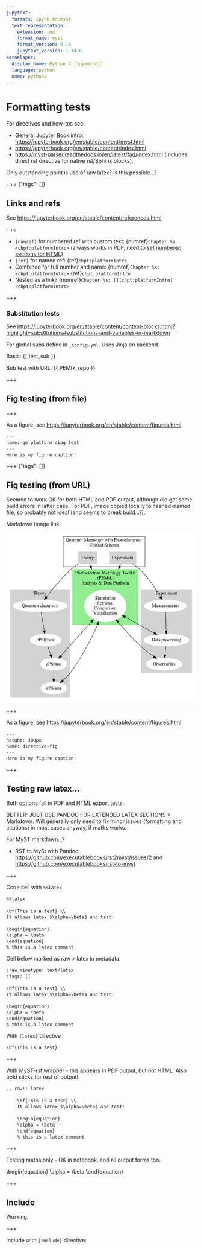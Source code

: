 ```yaml
---
jupytext:
  formats: ipynb,md:myst
  text_representation:
    extension: .md
    format_name: myst
    format_version: 0.13
    jupytext_version: 1.14.0
kernelspec:
  display_name: Python 3 (ipykernel)
  language: python
  name: python3
---
```


# Formatting tests

For directives and how-tos see:

- General Jupyter Book intro: https://jupyterbook.org/en/stable/content/myst.html
- https://jupyterbook.org/en/stable/content/index.html
- https://myst-parser.readthedocs.io/en/latest/faq/index.html (includes direct rst directive for native rst/Sphinx blocks).

Only outstanding point is use of raw latex? Is this possible...?

+++ {"tags": []}

## Links and refs

See https://jupyterbook.org/en/stable/content/references.html

+++

- `{numref}` for numbered ref with custom text: {numref}`Chapter %s <chpt:platformIntro>` (always works in PDF, need to [set numbered sections for HTML](https://jupyterbook.org/en/stable/content/references.html#reference-numbered-sections))
- `{ref}` for named ref: {ref}`chpt:platformIntro`
- Combined for full number and name: {numref}`Chapter %s: <chpt:platformIntro>` {ref}`chpt:platformIntro`
- Nested as a link? {numref}`Chapter %s: [](chpt:platformIntro)<chpt:platformIntro>`

+++

### Substitution tests

See https://jupyterbook.org/en/stable/content/content-blocks.html?highlight=substitutions#substitutions-and-variables-in-markdown

For global subs define in `_config.yml`. Uses Jinja on backend.

Basic: {{ test_sub }}

Sub test with URL: {{ PEMtk_repo }}

+++

## Fig testing (from file)

+++

As a figure, see https://jupyterbook.org/en/stable/content/figures.html

```{figure} ../images/QM_unified_schema_wrapped_280820_gv.png
---
name: qm-platform-diag-test
---
Here is my figure caption!
```

+++ {"tags": []}

## Fig testing (from URL)

Seemed to work OK for both HTML and PDF output, although did get some build errors in latter case. For PDF, image copied locally to hashed-named file, so probably not ideal (and seems to break build...?).

Markdown image link

![Photoelectron metrology platform diagram](https://raw.githubusercontent.com/phockett/PEMtk/4eec9217203bfd1aee13bd8b64952dc1ac5fef89/docs/doc-source/figs/QM_unified_schema_wrapped_280820.gv.png)

+++

As a figure, see https://jupyterbook.org/en/stable/content/figures.html

```{figure} https://raw.githubusercontent.com/phockett/PEMtk/4eec9217203bfd1aee13bd8b64952dc1ac5fef89/docs/doc-source/figs/QM_unified_schema_wrapped_280820.gv.png
---
height: 300px
name: directive-fig
---
Here is my figure caption!
```

+++

## Testing raw latex...

Both options fail in PDF and HTML export tests.

BETTER: JUST USE PANDOC FOR EXTENDED LATEX SECTIONS > Markdown. Will generally only need to fix minor issues (formatting and citations) in most cases anyway, if maths works.

For MyST markdown...?

- RST to MySt with Pandoc: https://github.com/executablebooks/rst2myst/issues/2 and https://github.com/executablebooks/rst-to-myst

+++

Code cell with `%%latex`

```{code-cell} ipython3
%%latex

\bf{This is a test} \\
It allows latex $\alpha=\beta$ and test:

\begin{equation}
\alpha = \beta
\end{equation}
% this is a latex comment
```

Cell below marked as raw > latex in metadata.

```{raw-cell}
:raw_mimetype: text/latex
:tags: []

\bf{This is a test} \\
It allows latex $\alpha=\beta$ and test:

\begin{equation}
\alpha = \beta
\end{equation}
% this is a latex comment
```

With `{latex}` directive

```{latex} 
\bf{This is a test}
```

+++

With MyST-rst wrapper - this appears in PDF output, but not HTML. Also bold sticks for rest of output!

```{eval-rst}
.. raw:: latex

    \bf{This is a test} \\
    It allows latex $\alpha=\beta$ and test:

    \begin{equation}
    \alpha = \beta
    \end{equation}
    % this is a latex comment

```

+++

Testing maths only - OK in notebook, and all output forms too.

\begin{equation}
\alpha = \beta
\end{equation}

+++

## Include

Working.

+++

Include with `{include}` directive:

```{include} testInclude.txt
```

```{code-cell} ipython3

```
